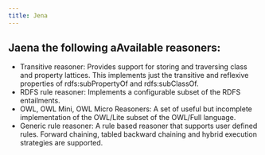 ```yaml
---
title: Jena
---
```


## Jaena the following aAvailable reasoners:
- Transitive reasoner: Provides support for storing and traversing class and property lattices. This implements just the transitive and reflexive properties of rdfs:subPropertyOf and rdfs:subClassOf.
- RDFS rule reasoner: Implements a configurable subset of the RDFS entailments.
- OWL, OWL Mini, OWL Micro Reasoners: A set of useful but incomplete implementation of the OWL/Lite subset of the OWL/Full language.
 - Generic rule reasoner: A rule based reasoner that supports user defined rules. Forward chaining, tabled backward chaining and hybrid execution strategies are supported.
